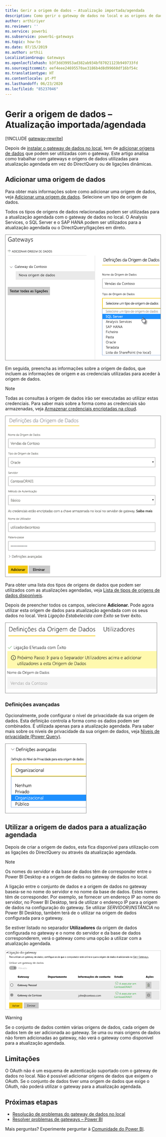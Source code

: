 ```yaml
---
title: Gerir a origem de dados – Atualização importada/agendada
description: Como gerir o gateway de dados no local e as origens de dados que pertencem a esse gateway. Este artigo é específico para origens de dados que podem ser utilizadas com a atualização importada/agendada.
author: arthiriyer
ms.reviewer: ''
ms.service: powerbi
ms.subservice: powerbi-gateways
ms.topic: how-to
ms.date: 07/15/2019
ms.author: arthii
LocalizationGroup: Gateways
ms.openlocfilehash: b3f3dd39953ad382ab934bf87021123b949733fd
ms.sourcegitcommit: eef4eee24695570ae3186b4d8d99660df16bf54c
ms.translationtype: HT
ms.contentlocale: pt-PT
ms.lasthandoff: 06/23/2020
ms.locfileid: "85237046"
---
```

# <a name="manage-your-data-source---importscheduled-refresh"></a>Gerir a origem de dados – Atualização importada/agendada

[!INCLUDE [gateway-rewrite](../includes/gateway-rewrite.md)]

Depois de [instalar o gateway de dados no local](/data-integration/gateway/service-gateway-install), tem de [adicionar origens de dados](service-gateway-data-sources.md#add-a-data-source) que podem ser utilizadas com o gateway. Este artigo analisa como trabalhar com gateways e origens de dados utilizadas para atualização agendada em vez do DirectQuery ou de ligações dinâmicas.

## <a name="add-a-data-source"></a>Adicionar uma origem de dados

Para obter mais informações sobre como adicionar uma origem de dados, veja [Adicionar uma origem de dados](service-gateway-data-sources.md#add-a-data-source). Selecione um tipo de origem de dados.

Todos os tipos de origens de dados relacionadas podem ser utilizadas para a atualização agendada com o gateway de dados no local. O Analysis Services, o SQL Server e o SAP HANA podem ser utilizados para a atualização agendada ou o DirectQuery/ligações em direto.

![Selecionar a origem de dados](media/service-gateway-enterprise-manage-scheduled-refresh/datasourcesettings2.png)

Em seguida, preencha as informações sobre a origem de dados, que incluem as informações de origem e as credenciais utilizadas para aceder à origem de dados.

> [!NOTE]
> Todas as consultas à origem de dados irão ser executadas ao utilizar estas credenciais. Para saber mais sobre a forma como as credenciais são armazenadas, veja [Armazenar credenciais encriptadas na cloud](service-gateway-data-sources.md#store-encrypted-credentials-in-the-cloud).

![Preenchimento das definições de origem de dados](media/service-gateway-enterprise-manage-scheduled-refresh/datasourcesettings3-oracle.png)

Para obter uma lista dos tipos de origens de dados que podem ser utilizados com as atualizações agendadas, veja [Lista de tipos de origens de dados disponíveis](service-gateway-data-sources.md#list-of-available-data-source-types).

Depois de preencher todos os campos, selecione **Adicionar.** Pode agora utilizar esta origem de dados para atualização agendada com os seus dados no local. Verá *Ligação Estabelecida com Êxito* se tiver êxito.

![Apresentar o estado da ligação](media/service-gateway-enterprise-manage-scheduled-refresh/datasourcesettings4.png)

### <a name="advanced-settings"></a>Definições avançadas

Opcionalmente, pode configurar o nível de privacidade da sua origem de dados. Esta definição controla a forma como os dados podem ser combinados. É utilizada apenas para a atualização agendada. Para saber mais sobre os níveis de privacidade da sua origem de dados, veja [Níveis de privacidade (Power Query)](https://support.office.com/article/Privacy-levels-Power-Query-CC3EDE4D-359E-4B28-BC72-9BEE7900B540).

![Definir o nível de privacidade](media/service-gateway-enterprise-manage-scheduled-refresh/datasourcesettings9.png)

## <a name="use-the-data-source-for-scheduled-refresh"></a>Utilizar a origem de dados para a atualização agendada

Depois de criar a origem de dados, esta fica disponível para utilização com as ligações do DirectQuery ou através da atualização agendada.

> [!NOTE]
> Os nomes do servidor e da base de dados têm de corresponder entre o Power BI Desktop e a origem de dados no gateway de dados no local.

A ligação entre o conjunto de dados e a origem de dados no gateway baseia-se no nome do servidor e no nome da base de dados. Estes nomes têm de corresponder. Por exemplo, se fornecer um endereço IP ao nome do servidor, no Power BI Desktop, terá de utilizar o endereço IP para a origem de dados na configuração do gateway. Se utilizar *SERVIDOR\INSTÂNCIA* no Power BI Desktop, também terá de o utilizar na origem de dados configurada para o gateway.

Se estiver listado no separador **Utilizadores** da origem de dados configurada no gateway e o nome do servidor e da base de dados corresponderem, verá o gateway como uma opção a utilizar com a atualização agendada.

![Apresentar os utilizadores](media/service-gateway-enterprise-manage-scheduled-refresh/powerbi-gateway-enterprise-schedule-refresh.png)

> [!WARNING]
> Se o conjunto de dados contém várias origens de dados, cada origem de dados tem de ser adicionada ao gateway. Se uma ou mais origens de dados não forem adicionadas ao gateway, não verá o gateway como disponível para a atualização agendada.

## <a name="limitations"></a>Limitações

O OAuth não é um esquema de autenticação suportado com o gateway de dados no local. Não é possível adicionar origens de dados que exigem o OAuth. Se o conjunto de dados tiver uma origem de dados que exige o OAuth, não poderá utilizar o gateway para a atualização agendada.

## <a name="next-steps"></a>Próximas etapas

* [Resolução de problemas do gateway de dados no local](/data-integration/gateway/service-gateway-tshoot)
* [Resolver problemas de gateways – Power BI](service-gateway-onprem-tshoot.md)

Mais perguntas? Experimente perguntar à [Comunidade do Power BI](https://community.powerbi.com/).
